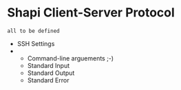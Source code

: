 # Shapi Client-Server Protocol

    all to be defined

* SSH Settings
* 
  * Command-line arguements ;-)
  * Standard Input
  * Standard Output
  * Standard Error